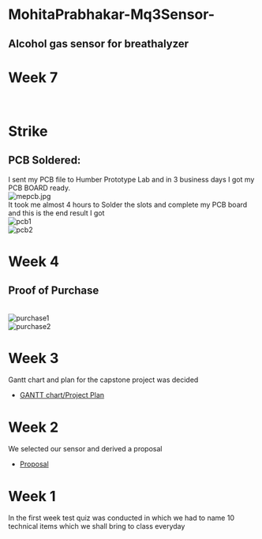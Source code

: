 
# MohitaPrabhakar-Mq3Sensor-
## Alcohol gas sensor for breathalyzer





# Week 7
<br>


# Strike
## PCB Soldered:
I sent my PCB file to Humber Prototype Lab and in 3 business days I got my PCB BOARD ready.
<br>
<img src="https://github.com/MohitaPrabhakar/Mq3Sensor/blob/master/mepcb.PNG" alt="mepcb.jpg">
<br>
It took me almost 4 hours to Solder the slots and complete my PCB board and this is the end result I got
<br>
<img src="https://github.com/MohitaPrabhakar/Mq3Sensor/blob/master/pcb1.jpg" alt="pcb1">
<br>
<img src="https://github.com/MohitaPrabhakar/Mq3Sensor/blob/master/pcb2.jpg" alt="pcb2">
# Week 4

## Proof of Purchase
<br>
<img src="https://github.com/MohitaPrabhakar/Mq3Sensor/blob/master/purchase1.PNG" alt="purchase1">
<br>
<img src="https://github.com/MohitaPrabhakar/Mq3Sensor/blob/master/purchase2.PNG" alt="purchase2">

# Week 3
Gantt chart and plan for the capstone project was decided <br>
-   [GANTT chart/Project Plan](https://github.com/MohitaPrabhakar/Mq3Sensor/blob/master/ganttchart.PNG)

# Week 2
We selected our sensor and derived a proposal<br>
-   [Proposal](https://github.com/MohitaPrabhakar/Mq3Sensor/blob/master/Capture.PNG)

# Week 1
In the first week test quiz was conducted in which we had to name 10 technical items which we shall bring to class everyday
